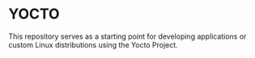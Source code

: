 # YOCTO
This repository serves as a starting point for developing applications or custom Linux distributions using the Yocto Project.
